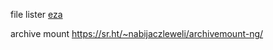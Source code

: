 
file lister
[eza](https://eza.rocks/)

archive mount
https://sr.ht/~nabijaczleweli/archivemount-ng/